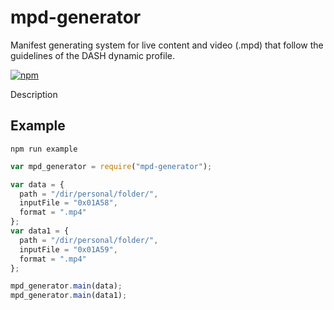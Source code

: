 # mpd-generator

Manifest generating system for live content and video (.mpd) that follow the guidelines of the DASH dynamic profile.

[![npm](http://img.shields.io/npm/v/mpd-generator.svg?style=flat-square)](https://www.npmjs.com/package/mpd-generator)

Description

## Example

`npm run example`

```javascript
var mpd_generator = require("mpd-generator");

var data = {
  path = "/dir/personal/folder/",
  inputFile = "0x01A58",
  format = ".mp4"
};
var data1 = {
  path = "/dir/personal/folder/",
  inputFile = "0x01A59",
  format = ".mp4"
};

mpd_generator.main(data);
mpd_generator.main(data1);
```
